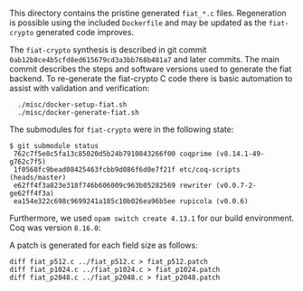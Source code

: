 This directory contains the pristine generated `fiat_*.c` files. Regeneration
is possible using the included `Dockerfile` and may be updated as the
`fiat-crypto` generated code improves.

The `fiat-crypto` synthesis is described in git commit
`0ab12b8ce4b5cfd8ed615679cd3a3bb768b481a7` and later commits. The main commit
describes the steps and software versions used to generate the fiat backend.
To re-generate the fiat-crypto C code there is basic automation to assist with
validation and verification:
```
  ./misc/docker-setup-fiat.sh
  ./misc/docker-generate-fiat.sh
```

The submodules for `fiat-crypto` were in the following state:
```
$ git submodule status
 762c7f5e8c5fa13c85020d5b24b7910843266f00 coqprime (v8.14.1-49-g762c7f5)
 1f0568fc9bead08425463fcbb9d086f6d0e7f21f etc/coq-scripts (heads/master)
 e62ff4f3a823e318f746b606009c963b05282569 rewriter (v0.0.7-2-ge62ff4f3a)
 ea154e322c698c9699241a185c10b026ea96b5ee rupicola (v0.0.6)
```

Furthermore, we used `opam switch create 4.13.1` for our build
environment. Coq was version `8.16.0`:

A patch is generated for each field size as follows:
```
diff fiat_p512.c ../fiat_p512.c > fiat_p512.patch
diff fiat_p1024.c ../fiat_p1024.c > fiat_p1024.patch
diff fiat_p2048.c ../fiat_p2048.c > fiat_p2048.patch
```

